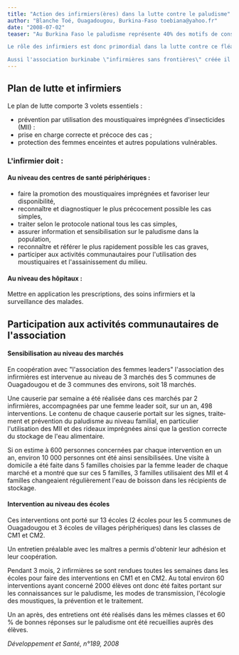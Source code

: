 ```yaml
---
title: "Action des infirmiers(ères) dans la lutte contre le paludisme"
author: "Blanche Toé, Ouagadougou, Burkina-Faso toebiana@yahoo.fr"
date: "2008-07-02"
teaser: "Au Burkina Faso le paludisme représente 40% des motifs de consultation, 53% des motifs d'hospitalisation et 45% des causes de décès.

Le rôle des infirmiers est donc primordial dans la lutte contre ce fléau même si institu­tionnellement ce rôle n'a pas été réellement pris en compte. En effet, outre le diagnostic précoce et la prise en charge correcte des cas, l'infirmier est le mieux placé pour pro­mouvoir les moyens de prévention et infor­mer tous les parents et surtout les femmes des conduites à tenir pour prévenir et traiter le paludisme.

Aussi l'association burkinabe \"infirmières sans frontières\" créée il y a 5 ans a décidé de participer activement à cette lutte."
---
```


## Plan de lutte et infirmiers

Le plan de lutte comporte 3 volets essentiels :

*   prévention par utilisation des moustiquaires imprégnées d'insecticides (MII) :
*   prise en charge correcte et précoce des cas ;
*   protection des femmes enceintes et autres populations vulnérables.

### L'infirmier doit :

#### Au niveau des centres de santé péri­phériques :

*   faire la promotion des moustiquaires imprégnées et favoriser leur disponibilité,
*   reconnaître et diagnostiquer le plus préco­cement possible les cas simples,
*   traiter selon le protocole national tous les cas simples,
*   assurer information et sensibilisation sur le paludisme dans la population,
*   reconnaître et référer le plus rapidement possible les cas graves,
*   participer aux activités communautaires pour l'utilisation des moustiquaires et l'as­sainissement du milieu.

#### Au niveau des hôpitaux :

Mettre en application les prescriptions, des soins infirmiers et la surveillance des malades.

## Participation aux activités com­munautaires de l'association

#### Sensibilisation au niveau des marchés

En coopération avec "l'association des femmes leaders" l'association des infirmières est intervenue au niveau de 3 marchés des 5 communes de Ouagadougou et de 3 com­munes des environs, soit 18 marchés.

Une causerie par semaine a été réalisée dans ces marchés par 2 infirmières, accom­pagnées par une femme leader soit, sur un an, 498 interventions. Le contenu de chaque causerie portait sur les signes, traite­ment et prévention du paludisme au niveau familial, en particulier l'utilisation des MII et des rideaux imprégnées ainsi que la gestion correcte du stockage de l'eau alimentaire.

Si on estime à 600 personnes concernées par chaque intervention en un an, environ 10 000 personnes ont été ainsi sensibilisées. Une visite à domicile a été faite dans 5 familles choisies par la femme leader de chaque marché et a montré que sur ces 5 familles, 3 familles utilisaient des MII et 4 familles changeaient régulièrement l'eau de boisson dans les récipients de stockage.

#### Intervention au niveau des écoles

Ces interventions ont porté sur 13 écoles (2 écoles pour les 5 communes de Ouaga­dougou et 3 écoles de villages périphériques) dans les classes de CM1 et CM2.

Un entretien préalable avec les maîtres a permis d'obtenir leur adhésion et leur coopération.

Pendant 3 mois, 2 infirmières se sont ren­dues toutes les semaines dans les écoles pour faire des interventions en CM1 et en CM2. Au total environ 60 interventions ayant concerné 2000 élèves ont donc été faites portant sur les connaissances sur le paludisme, les modes de transmission, l'éco­logie des moustiques, la prévention et le trai­tement.

Un an après, des entretiens ont été réalisés dans les mêmes classes et 60 % de bonnes réponses sur le paludisme ont été recueillies auprès des élèves.

_Développement et Santé, n°189, 2008_